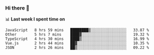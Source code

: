 ### Hi there 👋

<!--
**DBvc/DBvc** is a ✨ _special_ ✨ repository because its `README.md` (this file) appears on your GitHub profile.

Here are some ideas to get you started:

- 🔭 I’m currently working on ...
- 🌱 I’m currently learning ...
- 👯 I’m looking to collaborate on ...
- 🤔 I’m looking for help with ...
- 💬 Ask me about ...
- 📫 How to reach me: ...
- 😄 Pronouns: ...
- ⚡ Fun fact: ...
-->

📊 **Last week I spent time on**
<!--START_SECTION:waka-->
```text
JavaScript   8 hrs 59 mins   ████████▒░░░░░░░░░░░░░░░░   33.87 % 
Other        5 hrs 7 mins    ████▓░░░░░░░░░░░░░░░░░░░░   19.32 % 
TypeScript   4 hrs 30 mins   ████▒░░░░░░░░░░░░░░░░░░░░   16.99 % 
Vue.js       2 hrs 44 mins   ██▓░░░░░░░░░░░░░░░░░░░░░░   10.35 % 
JSON         2 hrs 26 mins   ██▒░░░░░░░░░░░░░░░░░░░░░░   09.22 % 
```
<!--END_SECTION:waka-->
